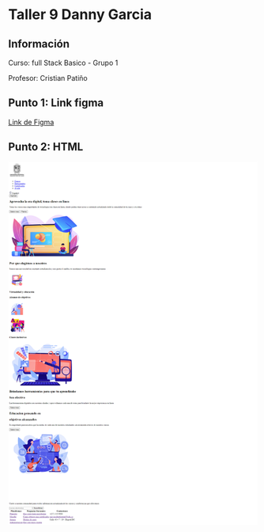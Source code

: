 <h1>Taller 9 Danny Garcia</h1>

<h2> Información</h2>

<p>Curso: full Stack Basico - Grupo 1</p>
<p>Profesor: Cristian Patiño</p>

<h2> Punto 1: Link figma</h2>

<a href="https://www.figma.com/file/iUl0O2TLWKgVkphr7x9gXG/Danny-Garcia---Proyecto-Figma?type=design&node-id=0%3A1&mode=design&t=Zz4S9AblxA5ib2n0-1" target="_blank">Link de Figma</a>

<h2>Punto 2: HTML </h2>
<img src="./public/images/HTML.png" alt="HTML">

